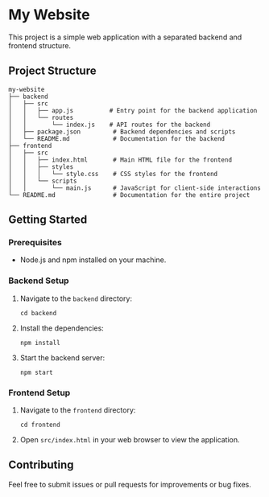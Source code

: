 # My Website

This project is a simple web application with a separated backend and frontend structure.

## Project Structure

```
my-website
├── backend
│   ├── src
│   │   ├── app.js          # Entry point for the backend application
│   │   └── routes
│   │       └── index.js    # API routes for the backend
│   ├── package.json         # Backend dependencies and scripts
│   └── README.md            # Documentation for the backend
├── frontend
│   ├── src
│   │   ├── index.html       # Main HTML file for the frontend
│   │   ├── styles
│   │   │   └── style.css    # CSS styles for the frontend
│   │   └── scripts
│   │       └── main.js      # JavaScript for client-side interactions
└── README.md                # Documentation for the entire project
```

## Getting Started

### Prerequisites

- Node.js and npm installed on your machine.

### Backend Setup

1. Navigate to the `backend` directory:
   ```
   cd backend
   ```

2. Install the dependencies:
   ```
   npm install
   ```

3. Start the backend server:
   ```
   npm start
   ```

### Frontend Setup

1. Navigate to the `frontend` directory:
   ```
   cd frontend
   ```

2. Open `src/index.html` in your web browser to view the application.

## Contributing

Feel free to submit issues or pull requests for improvements or bug fixes.